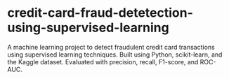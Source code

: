 # credit-card-fraud-detetection-using-supervised-learning
A machine learning project to detect fraudulent credit card transactions using supervised learning techniques. Built using Python, scikit-learn, and the Kaggle dataset. Evaluated with precision, recall, F1-score, and ROC-AUC.
